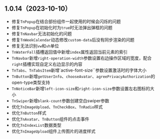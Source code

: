 ## 1.0.14（2023-10-10）
- 修复`TnPopup`在结合部份组件一起使用的时候会闪烁的问题
- 修复`TnPopup`在初始化时为`true`时无法弹出弹框的问题
- 修复`TnNavbar`无法初始化的问题
- 修复`TnWeekCalendar`动态修改`custom-data`后没有同步渲染的问题
- 修复无法识别`vw`和`vh`单位
- `TnWaterFall`插槽返回值中新增`index`属性返回当前元素的索引
- `TnNavbar`新增`right-operation-width`参数设置右边操作区域的宽度，配合`right`插槽实现自定义右边显示的内容
- `TnTabs`、`TnTabsItem`新增`active-font-size``参数设置激活时的字体大小
- `TnButton`新增`getUserInfo`、`chooseAvatar`、`agreePrivacyAuthorization`的open-type类型支持
- `TnNoticeBar`新增`left-icon-size`和`right-icon-size`参数设置左右图标的大小
- `TnSwiper`新增`blank-count`参数创建空白swiper参数
- 优化`TnImageUpload`、`TnCheckBox`、`TnRadio`样式
- 优化`TnButton`样式
- 优化`TnAvatar`、`TnButton`组件的点击事件
- 优化`TnIndexList`数据类型
- 优化`TnImageUpload`组件上传图片的进度样式
